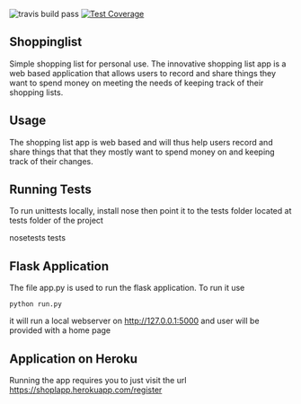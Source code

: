 
 ![travis build pass](https://travis-ci.org/joewachira/Shoppinglist.svg?branch=staging) 
[![Test Coverage](https://codeclimate.com/github/codeclimate/codeclimate/badges/coverage.svg)](https://codeclimate.com/github/codeclimate/codeclimate/coverage)


## Shoppinglist
Simple shopping list for personal use.
The innovative shopping list app is a web based application that allows users  to record and share things they want to spend money on  meeting the needs of keeping track of their shopping lists.



## Usage

The shopping list app is web based and will thus help users record and share things that that they mostly want to spend money
on and keeping track of their changes.

## Running Tests

 To run unittests locally, install nose then point it to the tests folder located at tests folder of the project

 nosetests tests
 
 
## Flask Application

The file app.py is used to run the flask application. To run it use

    python run.py  
    
it will run a local webserver on http://127.0.0.1:5000 and user will be provided with a home page

## Application on Heroku

Running the app requires you to just visit the url  https://shoplapp.herokuapp.com/register
